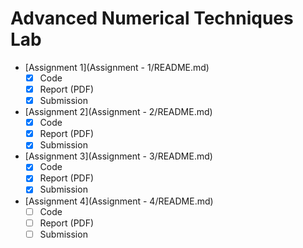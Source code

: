 Advanced Numerical Techniques Lab
=================================

- [Assignment 1](Assignment - 1/README.md)
	- [x] Code
	- [x] Report (PDF)
	- [x] Submission 
- [Assignment 2](Assignment - 2/README.md)
	- [x] Code
	- [x] Report (PDF)
	- [x] Submission
- [Assignment 3](Assignment - 3/README.md)
	- [x] Code
	- [x] Report (PDF)
	- [x] Submission
- [Assignment 4](Assignment - 4/README.md)
	- [ ] Code
	- [ ] Report (PDF)
	- [ ] Submission